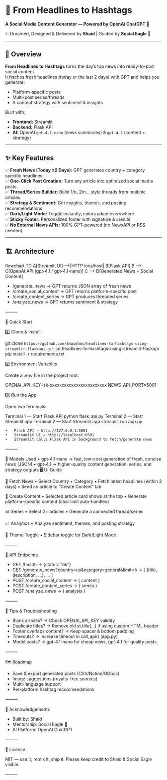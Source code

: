 # 📰 From Headlines to Hashtags  
**A Social Media Content Generator — Powered by OpenAI ChatGPT 🤖**  

✨ Dreamed, Designed & Delivered by **Shaid** | Guided by **Social Eagle** 🦅  

---

## 📌 Overview  
**From Headlines to Hashtags** turns the day’s top news into ready-to-post social content.  
It fetches fresh headlines (today or the last 2 days) with GPT and helps you generate:  

- Platform-specific posts  
- Multi-post series/threads  
- A content strategy with sentiment & insights  

Built with:  
- **Frontend:** Streamlit  
- **Backend:** Flask API  
- **AI:** OpenAI `gpt-4.1-nano` (news summaries) & `gpt-4.1` (content + strategy)  

---

## ✨ Key Features  

✅ **Fresh News (Today ±2 Days):** GPT generates country + category specific headlines  
✅ **One-Click Post Creation:** Turn any article into optimized social media posts  
✅ **Thread/Series Builder:** Build 1/n, 2/n… style threads from multiple articles  
✅ **Strategy & Sentiment:** Get insights, themes, and posting recommendations  
✅ **Dark/Light Mode:** Toggle instantly, colors adapt everywhere  
✅ **Sticky Footer:** Personalized footer with signature & credits  
✅ **No External News APIs:** 100% GPT-powered (no NewsAPI or RSS needed)  

---

## 🏗️ Architecture  


flowchart TD
    A[Streamlit UI] -->|HTTP localhost| B[Flask API]
    B --> C[OpenAI API (gpt-4.1 / gpt-4.1-nano)]
    C --> D[Generated News + Social Content]

- /generate_news → GPT returns JSON array of fresh news
- /create_social_content → GPT returns platform-specific post
- /create_content_series → GPT produces threaded series
- /analyze_news → GPT returns sentiment & strategy

⸻

🚀 Quick Start

1️⃣ Clone & Install

git clone `https://github.com/Shaidhms/headlines-to-hashtags-using-streamlit-flaskapi.git`
cd headlines-to-hashtags-using-streamlit-flaskapi
pip install -r requirements.txt

2️⃣ Environment Variables

Create a .env file in the project root:

OPENAI_API_KEY=sk-xxxxxxxxxxxxxxxxxxxxxxxx
NEWS_API_PORT=5001

3️⃣ Run the App

Open two terminals:

Terminal 1 — Start Flask API
python flask_api.py
Terminal 2 — Start Streamlit app
Terminal 2 — Start Streamlit app
streamlit run app.py

	•	Flask API → http://127.0.0.1:5001
	•	Streamlit UI → http://localhost:8501
	•	Streamlit calls Flask API in background to fetch/generate news

⸻

🧠 Models Used
	•	gpt-4.1-nano → fast, low-cost generation of fresh, concise news (JSON)
	•	gpt-4.1 → higher-quality content generation, series, and strategy outputs
🖥️ UI Guide

📰 Fetch News
	•	Select Country + Category
	•	Fetch latest headlines (within 2 days)
	•	Send an article to “Create Content” tab

📝 Create Content
	•	Selected article card shows at the top
	•	Generate platform-specific content (char limit auto-handled)

📊 Series
	•	Select 2+ articles
	•	Generate a connected thread/series

📈 Analytics
	•	Analyze sentiment, themes, and posting strategy

🌙 Theme Toggle
	•	Sidebar toggle for Dark/Light Mode

⸻

🔌 API Endpoints
-	GET /health → {status: "ok"}
-	GET /generate_news?country=us&category=general&limit=5 → [ {title, description, ...}, ... ]
-	POST /create_social_content → { content }
-	POST /create_content_series → { series }
-	POST /analyze_news → { analysis }

⸻

🧪 Tips & Troubleshooting
-	Blank articles? → Check OPENAI_API_KEY validity
- Duplicate titles? → Remove old st.title(...) if using custom HTML header
-	Footer overlaps content? → Keep spacer & bottom padding
-	Timeouts? → Increase timeout in call_api() (app.py)
-	Model costs? → gpt-4.1-nano for cheap news, gpt-4.1 for quality posts

⸻

🗺️ Roadmap
-	Save & export generated posts (CSV/Notion/GDocs)
-	Image suggestions (royalty-free sources)
-	Multi-language support
-	Per-platform hashtag recommendations

⸻

🤝 Acknowledgements
-	Built by: Shaid
-	Mentorship: Social Eagle 🦅
-	AI Platform: OpenAI ChatGPT

⸻

📄 License

MIT — use it, remix it, ship it.
Please keep credit to Shaid & Social Eagle visible.

⸻
